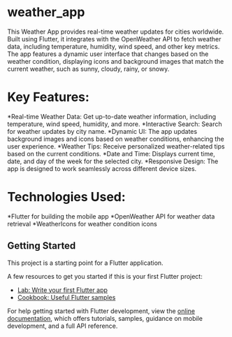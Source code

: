 # weather_app

This Weather App provides real-time weather updates for cities worldwide. Built using Flutter, it integrates with the OpenWeather API to fetch weather data, including temperature, humidity, wind speed, and other key metrics. The app features a dynamic user interface that changes based on the weather condition, displaying icons and background images that match the current weather, such as sunny, cloudy, rainy, or snowy.

# Key Features:
*Real-time Weather Data: Get up-to-date weather information, including temperature, wind speed, humidity, and more.
*Interactive Search: Search for weather updates by city name.
*Dynamic UI: The app updates background images and icons based on weather conditions, enhancing the user experience.
*Weather Tips: Receive personalized weather-related tips based on the current conditions.
*Date and Time: Displays current time, date, and day of the week for the selected city.
*Responsive Design: The app is designed to work seamlessly across different device sizes.

# Technologies Used:
*Flutter for building the mobile app
*OpenWeather API for weather data retrieval
*WeatherIcons for weather condition icons

## Getting Started

This project is a starting point for a Flutter application.

A few resources to get you started if this is your first Flutter project:

- [Lab: Write your first Flutter app](https://docs.flutter.dev/get-started/codelab)
- [Cookbook: Useful Flutter samples](https://docs.flutter.dev/cookbook)

For help getting started with Flutter development, view the
[online documentation](https://docs.flutter.dev/), which offers tutorials,
samples, guidance on mobile development, and a full API reference.
